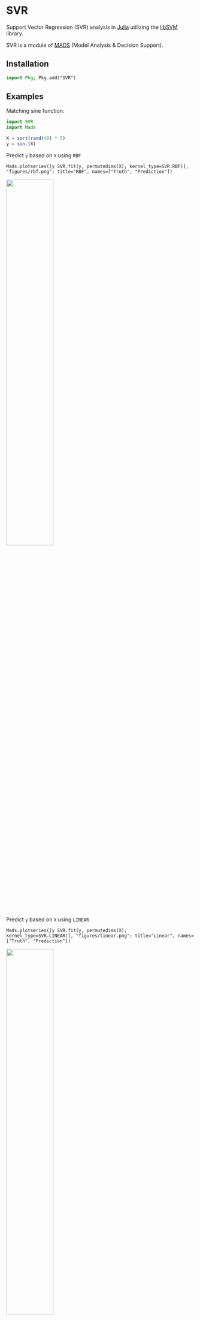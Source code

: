 SVR
================

Support Vector Regression (SVR) analysis in [Julia](http://julialang.org) utilizing the [libSVM](https://www.csie.ntu.edu.tw/~cjlin/libsvm/) library.

SVR is a module of [MADS](http://madsjulia.github.io/Mads.jl) (Model Analysis & Decision Support).

Installation
------------

```julia
import Pkg; Pkg.add("SVR")
```

Examples
-------

Matching sine function:

```julia
import SVR
import Mads

X = sort(rand(40) * 5)
y = sin.(X)
```

Predict `y` based on `X` using `RBF`

```
Mads.plotseries([y SVR.fit(y, permutedims(X); kernel_type=SVR.RBF)], "figures/rbf.png"; title="RBF", names=["Truth", "Prediction"])
```

<div style="text-align: left">
    <img src="test/figures/rbf.png" alt="" width=50% />
</div>

Predict `y` based on `X` using `LINEAR`

```
Mads.plotseries([y SVR.fit(y, permutedims(X); kernel_type=SVR.LINEAR)], "figures/linear.png"; title="Linear", names=["Truth", "Prediction"])

```

<div style="text-align: left">
    <img src="test/figures/linear.png" alt="" width=50% />
</div>

Predict `y` based on `X` using `POLY`

```
Mads.plotseries([y SVR.fit(y, permutedims(X); kernel_type=SVR.POLY, coef0=1.)], "figures/poly.png"; title="Polynomial", names=["Truth", "Prediction"])
```

<div style="text-align: left">
    <img src="test/figures/poly.png" alt="" width=50% />
</div>

libSVM test example:

```julia
import SVR

x, y = SVR.readlibsvmfile(joinpath(dirname(pathof(SVR)), "..", "test", "mg.libsvm")) # read a libSVM input file

pmodel = SVR.train(y, permutedims(x)) # train a libSVM model

y_pr = SVR.predict(pmodel, permutedims(x)); # predict based on the libSVM model

SVR.savemodel(pmodel, "mg.model") # save the libSVM model

SVR.freemodel(pmodel) # free the memory allocation of the libSVM model
```

Projects using SVR
-----------------

* [MADS](https://github.com/madsjulia)
* [TensorDecompositions](https://github.com/TensorDecompositions)

Publications, Presentations, Projects
--------------------------

* [mads.gitlab.io](http://mads.gitlab.io)
* [TensorDecompositions](https://tensordecompositions.github.io)
* [monty.gitlab.io](http://monty.gitlab.io)
